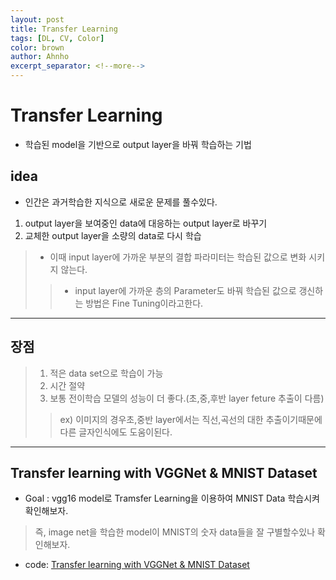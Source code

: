 ```yaml
---
layout: post
title: Transfer Learning 
tags: [DL, CV, Color]
color: brown
author: Ahnho
excerpt_separator: <!--more-->
---
```


# Transfer Learning 
- 학습된 model을 기반으로 output layer을 바꿔 학습하는 기법

<!--more-->

## idea 
- 인간은 과거학습한 지식으로 새로운 문제를 풀수있다.

1. output layer을 보여중인 data에 대응하는 output layer로 바꾸기
2. 교체한 output layer을 소량의 data로 다시 학습 
> - 이때 input layer에 가까운 부분의 결합 파라미터는 학습된 값으로 변화 시키지 않는다.
>> - input layer에 가까운 층의 Parameter도 바꿔 학습된 값으로 갱신하는 방법은 Fine Tuning이라고한다.

---

## 장점
> 1. 적은 data set으로 학습이 가능
> 2. 시간 절약
> 3. 보통 전이학습 모델의 성능이 더 좋다.(초,중,후반 layer feture 추출이 다름)
>> ex) 이미지의 경우초,중반 layer에서는 직선,곡선의 대한 추출이기때문에 다른 글자인식에도 도움이된다.

---

## Transfer learning with VGGNet & MNIST Dataset

- Goal :  vgg16 model로 Tramsfer Learning을 이용하여 MNIST Data 학습시켜 확인해보자.
> 즉, image net을 학습한 model이 MNIST의 숫자 data들을 잘 구별할수있나 확인해보자.


- code: [Transfer learning with VGGNet & MNIST Dataset](https://github.com/Ahnho/DeepLeaning_PJ/blob/main/Transfer_Leaning/Transfer_MNIST.ipynb) 
